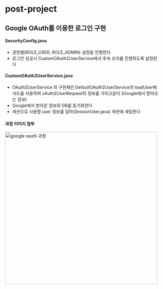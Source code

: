 # post-project

## Google OAuth를 이용한 로그인 구현
#### SecurityConfig.java
- 권한별(ROLE_USER, ROLE_ADMIN) 설정을 진행한다
- 로그인 성공시 CustomOAuth2UserService에서 후속 조치를 진행하도록 설정한다

#### CustomOAuth2UserService.java
- OAuth2UserService 의 구현체인 DefaultOAuth2UserService의 loadUser메서드를 사용하여 oAuth2UserRequest의 정보를 가지고온다 (Google에서 받아오는 정보)
- Google에서 받아온 정보와 DB를 동기화한다
- 세션으로 사용할 user 정보를 담아(SessionUser.java) 세션에 세팅한다


#### 과정 이미지 첨부
<img width="500" alt="google oauth 과정" src="https://user-images.githubusercontent.com/88015037/127441499-e20b87c3-ebc5-4e0c-bf95-5b4d3d71faa2.png">
